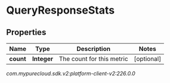 # QueryResponseStats


## Properties

| Name | Type | Description | Notes |
| ------------ | ------------- | ------------- | ------------- |
| **count** | **Integer** | The count for this metric |  [optional] |




_com.mypurecloud.sdk.v2:platform-client-v2:226.0.0_
